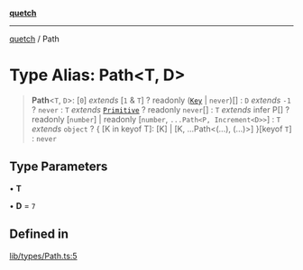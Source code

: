 [**quetch**](../README.md)

***

[quetch](../README.md) / Path

# Type Alias: Path\<T, D\>

> **Path**\<`T`, `D`\>: [`0`] *extends* [`1` & `T`] ? readonly ([`Key`](Key.md) \| `never`)[] : `D` *extends* `-1` ? `never` : `T` *extends* [`Primitive`](Primitive.md) ? readonly `never`[] : `T` *extends* infer P[] ? readonly [`number`] \| readonly [`number`, `...Path<P, Increment<D>>`] : `T` *extends* `object` ? \{ \[K in keyof T\]: \[K\] \| \[K, ...Path\<(...), (...)\>\] \}\[keyof `T`\] : `never`

## Type Parameters

• **T**

• **D** = `7`

## Defined in

[lib/types/Path.ts:5](https://github.com/nevoland/quetch/blob/daab7d5db71d61e74901886a2473b07ec4e9fc05/lib/types/Path.ts#L5)
